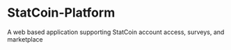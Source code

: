# StatCoin-Platform
A web based application supporting StatCoin account access, surveys, and marketplace
